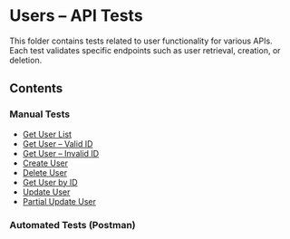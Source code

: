 # Users – API Tests

This folder contains tests related to user functionality for various APIs.  
Each test validates specific endpoints such as user retrieval, creation, or deletion.

## Contents

### Manual Tests

- [Get User List](get_users_test.md)
- [Get User – Valid ID](get_user_valid.md)
- [Get User – Invalid ID](get_user_invalid.md)
- [Create User](create_user_test.md)
- [Delete User](delete_user.md)
- [Get User by ID](get_user_by_id_test.md)
- [Update User](update_user_test.md)
- [Partial Update User](patch_user_test.md)

### Automated Tests (Postman)
